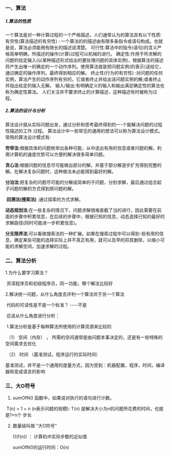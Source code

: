 ### 一、算法

##### 1.算法的性质

一个算法是对一种计算过程的一个严格描述，人们通常认为的算法具有以下性质:
		有穷性(算法描述的有穷性) : 一个算法的的描述由有限多条指令或语句构成。也就是说，算法必须能用有限长的描述说清楚。
		可行性:算法中的指令(语句)的含义严格简单明确，所描述的操作(计算)过程可以机械的进行。
		确定性:作用于所求解的问题的给定输入(以某种描述形式给出的要处理问题的具体实例)，根据算法的描述将产生出唯一的确定的一个动作序列。使用算法就是把问题实例(的表示)送给它，通过确定的操作序列，最终得到相应的解。
		终止性(行为的有穷性) :对问题的任何实例，算法产生的动作序列有穷的，它或者终止并给出该问题实例的解;或者终止并指出给定的输入无解。
		输入/输出:有明确定义的输入和输出满足确定性的算法也称为确定性算法。
人们关注并不要求终止的计算描述，这种描述有时被称为过程。

##### 2.算法的设计与分析

算法设计就从实际问题出发，通过分析和思考最终得到的一-个能解决问题的过程性描述的工作
过程。
算法设计中一些常见的通用的想法可以称为算法设计模式。常用的算法设计模式有:

​		**穷举法**:根据具体的问题枚举出各种可能，从中选出有用的信息或者问题的解。利用计算机的速度优势可以方便的解决很多简单问题。

​		**贪心法**:根据问题的信息尽可能做出部分的解，并基于部分解逐步扩充得到完整的解。在解决复杂问题时，这种做法未必能得到最好的解。

​		**分治法**:把复杂的问题尽可能的分解成简单的子问题，分别求解，最后通过组合起子问题的解的方式得到原问题的解。

​		**回溯法(搜索法)** :通过探索的方式求解。

​		**动态规划法**:在一些复杂的情况下，问题求解很难直截了当的进行，因此需要在前面的步骤中积累信息，在后续的步骤中，根据已知的信息，动态选择已知的最好的求解路径(同时可能进一步积累信息)。

​		**分支限界法**:可以看做搜索法的一种扩展。如果在搜索过程中可以得到-些有用的信息，确定某些可能的选择实际上并不真正有用，就可以及早的将其删除，以缩小可能的求解空间，加速求解的过程。

### 二、算法分析

1.为什么要学习算法？

​	资深程序员和初级程序员，同一功能，哪个解法比较好

2.解决统一问题，从什么角度去评判一个算法优于另一个算法

​	代码的可读性是不是一个标准？    ----不是

​	应该从什么角度进行分析：

​		1.算法分析是基于每种算法所使用的计算资源来比较的

​			（1） 空间（内存） ， 所需的空间通常是由问题本事决定的，还是有一些特殊的空间需求去优化

​			（2） 时间  （基准测试，程序运行的实际时间）

​						基准测试，并不是一个通用的度量方式，因为受到：机器配置，程序，时间，编译				器和变成语言的影响

### 三、大O符号

1.  sumOfN()  函数中，如果说对执行的语句进行计数。

   ​	 T(n) = 1 + n  (n表示问题的规模): T(n) 是解决大小为n的问题所花费的时间，也就是1+n个        步长

2.  数量级叫做 “大O符号”

     O(f(n)) ： 计算机中实际步数的近似值

     sumOfN()的运行时间：O(n)

















